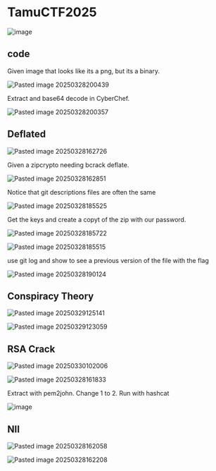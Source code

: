 # TamuCTF2025

![image](https://github.com/user-attachments/assets/4c5e7c69-7811-4b9d-9641-8ed99686ea34)


## code

Given image that looks like its a png, but its a binary.

![Pasted image 20250328200439](https://github.com/user-attachments/assets/ad9b9fa9-a3af-45b8-8eee-63bc407b9cd7)

Extract and base64 decode in CyberChef.

![Pasted image 20250328200357](https://github.com/user-attachments/assets/f6f9b7a5-d746-43da-a02d-d5dca32fa64b)


## Deflated


![Pasted image 20250328162726](https://github.com/user-attachments/assets/6d52b0f2-b858-4933-a404-9bf13542ee5a)

Given a zipcrypto needing bcrack deflate. 

![Pasted image 20250328162851](https://github.com/user-attachments/assets/7569efe2-3eb4-48a6-b196-e8017e1322ed)

Notice that git descriptions files are often the same

![Pasted image 20250328185525](https://github.com/user-attachments/assets/36b9e018-aa39-407d-b2e4-022bee23b5fb)

Get the keys and create a copyt of the zip with our password.

![Pasted image 20250328185722](https://github.com/user-attachments/assets/d96482f6-4bb3-467b-8918-e02a21ae5edf)


![Pasted image 20250328185515](https://github.com/user-attachments/assets/2a9fb8e3-c773-402b-a0f1-565266ec52ab)

use git log and show to see a previous version of the file with the flag

![Pasted image 20250328190124](https://github.com/user-attachments/assets/68ddb30d-370d-4522-b31a-f5857c626136)

## Conspiracy Theory



![Pasted image 20250329125141](https://github.com/user-attachments/assets/0641d960-c07a-41ba-be06-21988b5fc3d2)



![Pasted image 20250329123059](https://github.com/user-attachments/assets/419a81f6-a78f-4638-b5d1-c595ac8b4261)


## RSA Crack

![Pasted image 20250330102006](https://github.com/user-attachments/assets/aa4ed23c-ac6a-4ef5-876a-4cbb7b93b8ac)



![Pasted image 20250328161833](https://github.com/user-attachments/assets/7084f4f6-179a-434f-9e50-40be27445f71)

Extract with pem2john. Change 1 to 2. Run with hashcat

![image](https://github.com/user-attachments/assets/c98ee7a2-fce0-4760-8082-3dcfaa8c64a5)


## NII

![Pasted image 20250328162058](https://github.com/user-attachments/assets/206cafa0-2372-47ff-bb22-03cff4a79bcc)


![Pasted image 20250328162208](https://github.com/user-attachments/assets/aefacd19-58cf-4fcb-80fa-5719a1264196)






